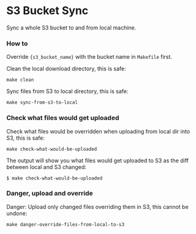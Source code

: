 # S3 Bucket Sync

Sync a whole S3 bucket to and from local machine.

### How to

Override `{s3_bucket_name}` with the bucket name in `Makefile` first.

Clean the local download directory, this is safe:

    make clean

Sync files from S3 to local directory, this is safe:

    make sync-from-s3-to-local

### Check what files would get uploaded

Check what files would be overridden when uploading from local dir into S3, this is safe:

    make check-what-would-be-uploaded

The output will show you what files would get uploaded to S3 as the diff between local and S3 changed:

    $ make check-what-would-be-uploaded

### Danger, upload and override

Danger: Upload only changed files overriding them in S3, this cannot be undone:

    make danger-override-files-from-local-to-s3

